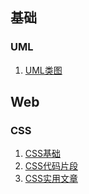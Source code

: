 ## 基础
### UML
1. [UML类图](https://design-patterns.readthedocs.io/zh_CN/latest/read_uml.html)

## Web
### CSS
1. [CSS基础](notes/css/1.%20CSS%E5%9F%BA%E7%A1%80.md)
2. [CSS代码片段](notes/css/2.%20CSS%E4%BB%A3%E7%A0%81%E7%89%87%E6%AE%B5.md)
3. [CSS实用文章](notes/css/3.%20CSS%E5%AE%9E%E7%94%A8%E6%96%87%E7%AB%A0.md)


